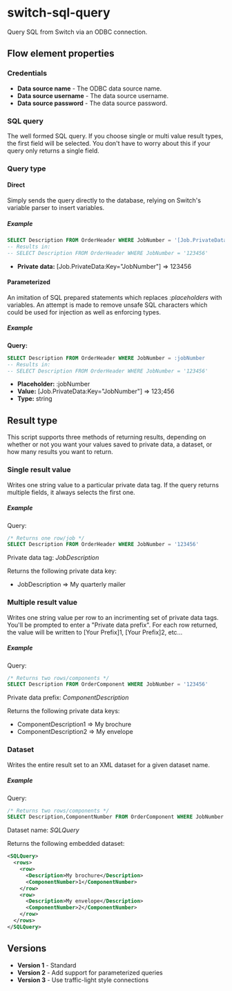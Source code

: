 # switch-sql-query
Query SQL from Switch via an ODBC connection.

## Flow element properties

### Credentials
- **Data source name** - The ODBC data source name.
- **Data source username** - The data source username.
- **Data source password** - The data source password.

### SQL query
The well formed SQL query. If you choose single or multi value result types, the first field will be selected. You don't have to worry about this if your query only returns a single field.

### Query type

#### Direct
Simply sends the query directly to the database, relying on Switch's variable parser to insert variables.

##### Example
```sql
SELECT Description FROM OrderHeader WHERE JobNumber = '[Job.PrivateData:Key="JobNumber"]' 
-- Results in:
-- SELECT Description FROM OrderHeader WHERE JobNumber = '123456' 
```
- **Private data:** [Job.PrivateData:Key="JobNumber"] => 123456

#### Parameterized
An imitation of SQL prepared statements which replaces *:placeholders* with variables. An attempt is made to remove unsafe SQL characters which could be used for injection as well as enforcing types.

##### Example
**Query:**
```sql
SELECT Description FROM OrderHeader WHERE JobNumber = :jobNumber
-- Results in:
-- SELECT Description FROM OrderHeader WHERE JobNumber = '123456' 
```
- **Placeholder:** :jobNumber
- **Value:** [Job.PrivateData:Key="JobNumber"] => 123;456
- **Type:** string

## Result type
This script supports three methods of returning results, depending on whether or not you want your values saved to private data, a dataset, or how many results you want to return.

### Single result value
Writes one string value to a particular private data tag. If the query returns multiple fields, it always selects the first one.

##### Example
Query:
```sql
/* Returns one row/job */
SELECT Description FROM OrderHeader WHERE JobNumber = '123456' 
```
Private data tag: _JobDescription_

Returns the following private data key:
- JobDescription => My quarterly mailer

### Multiple result value
Writes one string value per row to an incrimenting set of private data tags. You'll be prompted to enter a "Private data prefix". For each row returned, the value will be written to [Your Prefix]1, [Your Prefix]2, etc...

##### Example
Query:
```sql
/* Returns two rows/components */
SELECT Description FROM OrderComponent WHERE JobNumber = '123456' 
```
Private data prefix: _ComponentDescription_

Returns the following private data keys:
- ComponentDescription1 => My brochure
- ComponentDescription2 => My envelope

### Dataset
Writes the entire result set to an XML dataset for a given dataset name. 

##### Example
Query:
```sql
/* Returns two rows/components */
SELECT Description,ComponentNumber FROM OrderComponent WHERE JobNumber = '123456' 
```
Dataset name: _SQLQuery_

Returns the following embedded dataset:
```xml
<SQLQuery>
  <rows>
    <row>
      <Description>My brochure</Description>
      <ComponentNumber>1</ComponentNumber>
    </row>
    <row>
      <Description>My envelope</Description>
      <ComponentNumber>2</ComponentNumber>
    </row>
  </rows>
</SQLQuery>
```

## Versions
- **Version 1** - Standard
- **Version 2** - Add support for parameterized queries
- **Version 3** - Use traffic-light style connections

